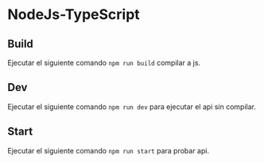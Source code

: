 # NodeJs-TypeScript

## Build

Ejecutar el siguiente comando `npm run build` compilar a js.

## Dev

Ejecutar el siguiente comando `npm run dev` para ejecutar el api sin compilar.

## Start

Ejecutar el siguiente comando `npm run start` para probar api.

